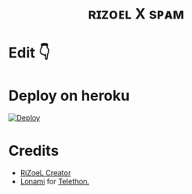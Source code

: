 
<h1 align="center">
  <b>ʀɪᴢᴏᴇʟ X sᴘᴀᴍ</b>
</h1>

# Edit 👇

# Deploy on heroku

[![Deploy](https://www.herokucdn.com/deploy/button.svg)](https://heroku.com/deploy?template=https://github.com/Pikachuworkout/Spam-deploy)

# Credits
* [RiZoeL Creator](https://github.com/MrRizoel)
* [Lonami](https://github.com/LonamiWebs/) for [Telethon.](https://github.com/LonamiWebs/Telethon)

